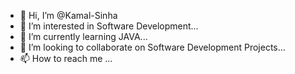 - 👋 Hi, I’m @Kamal-Sinha
- 👀 I’m interested in Software Development...
- 🌱 I’m currently learning JAVA...
- 💞️ I’m looking to collaborate on Software Development Projects...
- 📫 How to reach me ...

<!---
Kamal-Sinha/Kamal-Sinha is a ✨ special ✨ repository because its `README.md` (this file) appears on your GitHub profile.
You can click the Preview link to take a look at your changes.
--->
